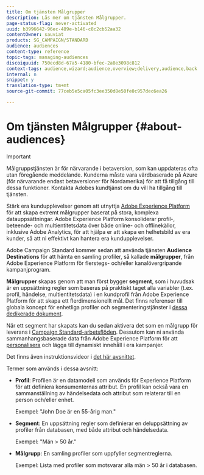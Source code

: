 ```yaml
---
title: Om tjänsten Målgrupper
description: Läs mer om tjänsten Målgrupper.
page-status-flag: never-activated
uuid: b3996642-96ec-489e-b146-c8c2cb52aa32
contentOwner: sauviat
products: SG_CAMPAIGN/STANDARD
audience: audiences
content-type: reference
topic-tags: managing-audiences
discoiquuid: 750ecd8d-67a5-4180-bfec-2a8e3098c812
context-tags: audience,wizard;audience,overview;delivery,audience,back
internal: n
snippet: y
translation-type: tm+mt
source-git-commit: 77ceb5e5ca05fc3ee350d8e50fe0c957dec6ea26

---
```



# Om tjänsten Målgrupper {#about-audiences}

>[!IMPORTANT]
>
>Målgruppstjänsten är för närvarande i betaversion, som kan uppdateras ofta utan föregående meddelande. Kunderna måste vara värdbaserade på Azure (för närvarande endast betaversioner för Nordamerika) för att få tillgång till dessa funktioner. Kontakta Adobes kundtjänst om du vill ha tillgång till tjänsten.

Stärk era kundupplevelser genom att utnyttja [Adobe Experience Platform](https://www.adobe.io/apis/experienceplatform/home.html) för att skapa extremt målgrupper baserat på stora, komplexa datauppsättningar. Adobe Experience Platform konsoliderar profil-, beteende- och multientitetsdata över både online- och offlinekällor, inklusive Adobe Analytics, för att hjälpa er att skapa en helhetsbild av era kunder, så att ni effektivt kan hantera era kundupplevelser.

Adobe Campaign Standard kommer sedan att använda tjänsten **Audience Destinations** för att hämta en samling profiler, så kallade **målgrupper**, från Adobe Experience Platform för flerstegs- och/eller kanalövergripande kampanjprogram.

**Målgrupper** skapas genom att man först bygger **segment**, som i huvudsak är en uppsättning regler som baseras på praktiskt taget alla variabler (t.ex. profil, händelse, multientitetsdata) i en kundprofil från Adobe Experience Platform för att skapa ett flerdimensionellt mål. Det finns referenser till globala koncept för enhetliga profiler och segmenteringstjänster i [dessa dedikerade dokument](https://www.adobe.io/apis/experienceplatform/home/profile-identity-segmentation.html).

När ett segment har skapats kan du sedan aktivera det som en målgrupp för leverans i [Campaign Standard-arbetsflöden](../../automating/using/aep-targeting-audiences.md). Dessutom kan ni använda sammanhangsbaserade data från Adobe Experience Platform för att [personalisera](../../automating/using/aep-personalizing-campaigns.md) och lägga till dynamiskt innehåll i era kampanjer.

Det finns även instruktionsvideor i [det här avsnittet](https://docs.adobe.com/content/help/en/campaign-learn/campaign-standard-tutorials/profiles-and-audiences/audience-destinations/audience-destinations-overview.html).

Termer som används i dessa avsnitt:

* **Profil**: Profilen är en datamodell som används för Experience Platform för att definiera konsumenternas attribut. En profil kan också vara en sammanställning av händelsedata och attribut som relaterar till en person och/eller enhet.

   Exempel: &quot;John Doe är en 55-årig man.&quot;

* **Segment**: En uppsättning regler som definierar en deluppsättning av profiler från databasen, med både attribut och händelsedata.

   Exempel: &quot;Män > 50 år.&quot;

* **Målgrupp**: En samling profiler som uppfyller segmentreglerna.

   Exempel: Lista med profiler som motsvarar alla män > 50 år i databasen.
